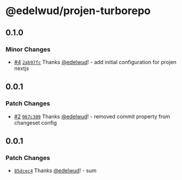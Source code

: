 # @edelwud/projen-turborepo

## 0.1.0

### Minor Changes

- [#4](https://github.com/edelwud/projen-turborepo/pull/4) [`2ab97fc`](https://github.com/edelwud/projen-turborepo/commit/2ab97fcfe907d9be2192558184f664421574d579) Thanks [@edelwud](https://github.com/edelwud)! - add initial configuration for projen nextjs

## 0.0.1

### Patch Changes

- [#2](https://github.com/edelwud/projen-turborepo/pull/2) [`067c309`](https://github.com/edelwud/projen-turborepo/commit/067c309c94269746a6a4905844e3cc9f579176a8) Thanks [@edelwud](https://github.com/edelwud)! - removed commit property from changeset config

## 0.0.1

### Patch Changes

- [`85dcec4`](https://github.com/edelwud/projen-turborepo/commit/85dcec4da1f910b6366db5bc26cd786ddc8e4130) Thanks [@edelwud](https://github.com/edelwud)! - sum
